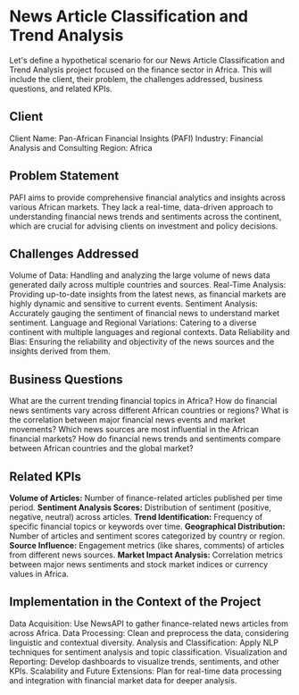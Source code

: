 # News Article Classification and Trend Analysis

Let's define a hypothetical scenario for our News Article Classification and Trend Analysis project focused on the finance sector in Africa. This will include the client, their problem, the challenges addressed, business questions, and related KPIs.

## Client
Client Name: Pan-African Financial Insights (PAFI)
Industry: Financial Analysis and Consulting
Region: Africa

## Problem Statement
PAFI aims to provide comprehensive financial analytics and insights across various African markets. They lack a real-time, data-driven approach to understanding financial news trends and sentiments across the continent, which are crucial for advising clients on investment and policy decisions.

## Challenges Addressed
Volume of Data: Handling and analyzing the large volume of news data generated daily across multiple countries and sources.
Real-Time Analysis: Providing up-to-date insights from the latest news, as financial markets are highly dynamic and sensitive to current events.
Sentiment Analysis: Accurately gauging the sentiment of financial news to understand market sentiment.
Language and Regional Variations: Catering to a diverse continent with multiple languages and regional contexts.
Data Reliability and Bias: Ensuring the reliability and objectivity of the news sources and the insights derived from them.

## Business Questions
What are the current trending financial topics in Africa?
How do financial news sentiments vary across different African countries or regions?
What is the correlation between major financial news events and market movements?
Which news sources are most influential in the African financial markets?
How do financial news trends and sentiments compare between African countries and the global market?

## Related KPIs
**Volume of Articles:** Number of finance-related articles published per time period.
**Sentiment Analysis Scores:** Distribution of sentiment (positive, negative, neutral) across articles.
**Trend Identification:** Frequency of specific financial topics or keywords over time.
**Geographical Distribution:** Number of articles and sentiment scores categorized by country or region.
**Source Influence:** Engagement metrics (like shares, comments) of articles from different news sources.
**Market Impact Analysis:** Correlation metrics between major news sentiments and stock market indices or currency values in Africa.


## Implementation in the Context of the Project
Data Acquisition: Use NewsAPI to gather finance-related news articles from across Africa.
Data Processing: Clean and preprocess the data, considering linguistic and contextual diversity.
Analysis and Classification: Apply NLP techniques for sentiment analysis and topic classification.
Visualization and Reporting: Develop dashboards to visualize trends, sentiments, and other KPIs.
Scalability and Future Extensions: Plan for real-time data processing and integration with financial market data for deeper analysis.
